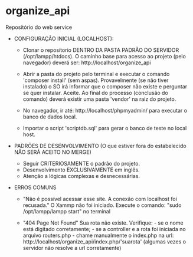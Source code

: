 # organize_api
Repositório do web service

- CONFIGURAÇÃO INICIAL (LOCALHOST):
    * Clonar o repositorio DENTRO DA PASTA PADRÃO DO SERVIDOR (/opt/lampp/htdocs).
        O caminho base para acesso ao projeto (pelo navegador) deverá ser: http://localhost/organize_api
    
    * Abrir a pasta do projeto pelo terminal e executar o comando 'composer install' (sem aspas).
        Provavelmente (se não tiver instalado) o SO irá informar que o composer não existe e perguntar se quer instalar. Aceite. 
        Ao final do processo (conclusão do comando) deverá existir uma pasta 'vendor' na raiz do projeto. 
    
    * No navegador, ir até:  http://localhost/phpmyadmin/ para executar o banco de dados local.
    * Importar o script 'scriptdb.sql' para gerar o banco de teste no local host.

- PADRÕES DE DESENVOLVIMENTO
    (O que estiver fora do estabelecido NÃO SERÁ ACEITO NO MERGE)
    * Seguir CRITERIOSAMENTE o padrão do projeto.
    * Desenvolvimento EXCLUSIVAMENTE em inglês.
    * Atenção a lógicas complexas e desnecessárias. 

- ERROS COMUNS
    * "Não é possível acessar esse site. A conexão com localhost foi recusada."
        O Xammp não foi iniciado. Execute o comando: "sudo /opt/lampp/lampp start"  no terminal

    * "404 Page Not Found"
        Sua rota não existe. Verifique: 
            - se o nome está digitado corretamente;
            - se a controller e a rota foi iniciada no arquivo routers.php
            - chame manualmente o index.php na url: http://localhost/organize_api/index.php/'suarota' 
              (algumas vezes o servidor não resolve a url corretamente)

